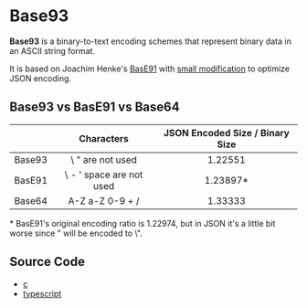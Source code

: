 # Base93

**Base93** is a binary-to-text encoding schemes that represent binary data in an ASCII string format. 

It is based on Joachim Henke's [BasE91](http://base91.sourceforge.net/) with [small modification](https://github.com/ticlo/jsonesc/commit/df4516616b6088ed2c07e8986094b25afb0a45cb#diff-e5daa9e13f272067963c7e68fd9afd3d) to optimize JSON encoding.

## Base93 vs BasE91 vs Base64

||Characters|JSON Encoded Size / Binary Size|
|:---:|:---:|:---:|
|Base93| \ " are not used|1.22551|
|BasE91| \ - ' space are not used|1.23897*|
|Base64|A-Z a-Z 0-9 + /|1.33333|

\* BasE91's original encoding ratio is 1.22974, but in JSON it's a little bit worse since " will be encoded to \\".

## Source Code

* [c](https://github.com/ticlo/jsonesc/tree/master/base93/c)
* [typescript](https://github.com/ticlo/jsonesc/blob/master/src/base93.ts)
